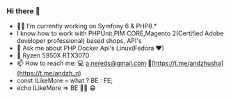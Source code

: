 ### Hi there 👋

- 👨‍💻 I’m currently working on Symfony 6 & PHP8.*
- I know how to work with PHPUnit,PIM CORE,Magento 2(Certified Adobe developer professional) based shops, API's
- 💬 Ask me about PHP Docker Api's Linux(Fedora ❤)
- 🚀 Ryzen 5950X RTX3070
- 📫 How to reach me: 💻 a.nereds@gmail.com 🚀[https://t.me/andzhusha](https://t.me/andzh_n)
- const ILikeMore = what ? BE : FE;
- echo ILikeMore => BE 🤷‍♂️ 😁
